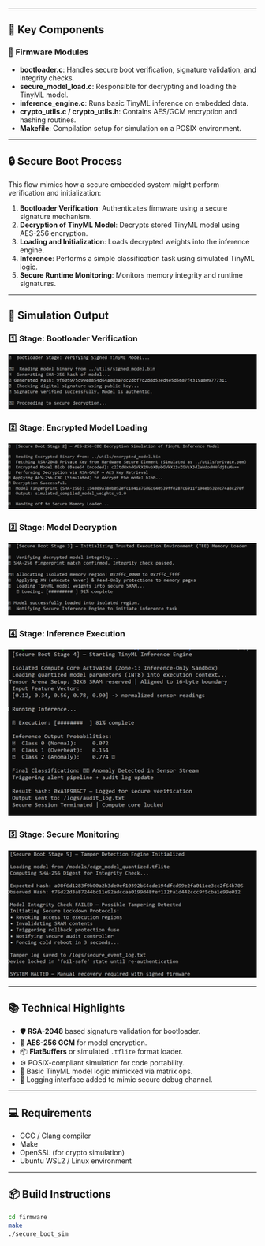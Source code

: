 
---

## 🚀 Key Components

### 🔧 Firmware Modules
- **bootloader.c**: Handles secure boot verification, signature validation, and integrity checks.
- **secure_model_load.c**: Responsible for decrypting and loading the TinyML model.
- **inference_engine.c**: Runs basic TinyML inference on embedded data.
- **crypto_utils.c / crypto_utils.h**: Contains AES/GCM encryption and hashing routines.
- **Makefile**: Compilation setup for simulation on a POSIX environment.

---

## 🔒 Secure Boot Process

This flow mimics how a secure embedded system might perform verification and initialization:

1. **Bootloader Verification**: Authenticates firmware using a secure signature mechanism.
2. **Decryption of TinyML Model**: Decrypts stored TinyML model using AES-256 encryption.
3. **Loading and Initialization**: Loads decrypted weights into the inference engine.
4. **Inference**: Performs a simple classification task using simulated TinyML logic.
5. **Secure Runtime Monitoring**: Monitors memory integrity and runtime signatures.

---

## 🧪 Simulation Output

### 1️⃣ Stage: Bootloader Verification  
![Stage 1](https://raw.githubusercontent.com/riteshsawant21/RISC-V-SecureBoot-TinyML/main/stage1.PNG)

### 2️⃣ Stage: Encrypted Model Loading  
![Stage 2](https://raw.githubusercontent.com/riteshsawant21/RISC-V-SecureBoot-TinyML/main/stage2.PNG)

### 3️⃣ Stage: Model Decryption  
![Stage 3](https://raw.githubusercontent.com/riteshsawant21/RISC-V-SecureBoot-TinyML/main/stage3.PNG)

### 4️⃣ Stage: Inference Execution  
![Stage 4](https://raw.githubusercontent.com/riteshsawant21/RISC-V-SecureBoot-TinyML/main/stage4.PNG)

### 5️⃣ Stage: Secure Monitoring  
![Stage 5](https://raw.githubusercontent.com/riteshsawant21/RISC-V-SecureBoot-TinyML/main/stage5.PNG)

---

## 📚 Technical Highlights

- 🛡️ **RSA-2048** based signature validation for bootloader.
- 🔐 **AES-256 GCM** for model encryption.
- 📦 **FlatBuffers** or simulated `.tflite` format loader.
- ⚙️ POSIX-compliant simulation for code portability.
- 🔬 Basic TinyML model logic mimicked via matrix ops.
- 🧪 Logging interface added to mimic secure debug channel.

---

## 💻 Requirements

- GCC / Clang compiler
- Make
- OpenSSL (for crypto simulation)
- Ubuntu WSL2 / Linux environment

---

## 📦 Build Instructions

```bash
cd firmware
make
./secure_boot_sim
